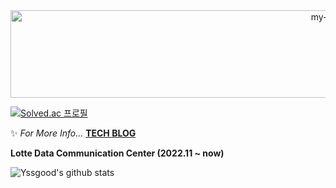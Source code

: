 <div align="center">
 <img src="https://github.com/backtony/backtony.github.io/blob/master/assets/img/readmelogo.gif" alt="my-logo" height="140" width="1000">
</div>
  
[![Solved.ac
프로필](http://mazassumnida.wtf/api/mini/generate_badge?boj=yssgood9708)](https://solved.ac/yssgood9708)

✨ *For More Info...* **[TECH BLOG](https://velog.io/@yssgood)**

**Lotte Data Communication Center (2022.11 ~ now)**  

![Yssgood's github stats](https://github-readme-stats-sigma-five.vercel.app/api?username=yssgood&show_icons=true&theme=merko)

 
